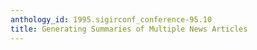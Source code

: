 ```yaml
---
anthology_id: 1995.sigirconf_conference-95.10
title: Generating Summaries of Multiple News Articles
---
```

